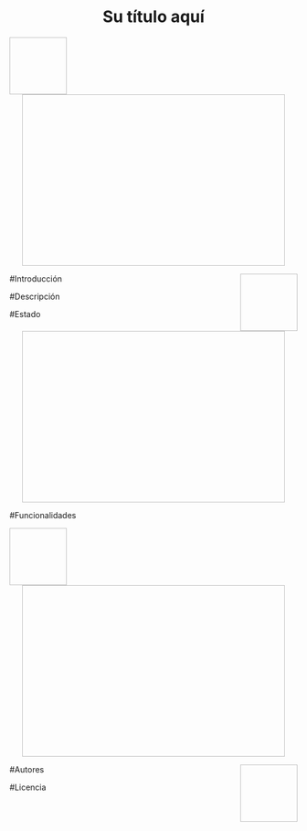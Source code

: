 <h1 align="center"> Su título aquí </h1>

<img align="left" width="100" height="100" src="                     "> 
  

<p align="center">
  <img width="460" height="300" src="                                ">   
</p>

<img align="right" width="100" height="100" src="                     ">

#Introducción

#Descripción

#Estado

<p align="center">
  <img width="460" height="300" src="                                ">   
</p>


#Funcionalidades

<img align="left" width="100" height="100" src="                     "> 
  

<p align="center">
  <img width="460" height="300" src="                                ">   
</p>

<img align="right" width="100" height="100" src="                     ">

#Autores

#Licencia
